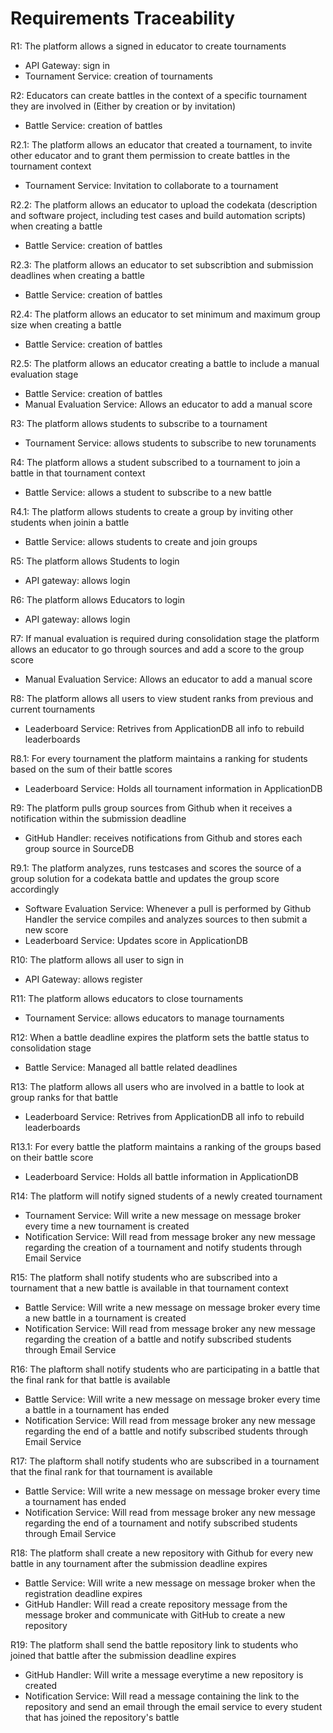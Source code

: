 # Requirements Traceability

R1:	The platform allows a signed in educator to create tournaments

* API Gateway: sign in
* Tournament Service: creation of tournaments

R2:	Educators can create battles in the context of a specific tournament they are involved in (Either by creation or by invitation)

* Battle Service: creation of battles

R2.1: The platform allows an educator that created a tournament, to invite other educator and to grant them permission to create battles in the tournament context

* Tournament Service: Invitation to collaborate to a tournament

R2.2:	The platform allows an educator to upload the codekata (description and software project, 
including test cases and build automation scripts) when creating a battle

* Battle Service: creation of battles

R2.3: The platform allows an educator to set subscribtion and submission deadlines when creating a battle

* Battle Service: creation of battles

R2.4: The platform allows an educator to set minimum and maximum group size when creating a battle

* Battle Service: creation of battles

R2.5: The platform allows an educator creating a battle to include a manual evaluation stage

* Battle Service: creation of battles
* Manual Evaluation Service: Allows an educator to add a manual score

R3:	The platform allows students to subscribe to a tournament

* Tournament Service: allows students to subscribe to new torunaments

R4:	The platform allows a student subscribed to a tournament to join a battle in that tournament context

* Battle Service: allows a student to subscribe to a new battle

R4.1: The platform allows students to create a group by inviting other students when joinin a battle

* Battle Service: allows students to create and join groups

R5:	The platform allows Students to login

* API gateway: allows login

R6: The platform allows Educators to login

* API gateway: allows login

R7: If manual evaluation is required during consolidation stage the platform allows an educator to go through sources and add a score to the group score

* Manual Evaluation Service: Allows an educator to add a manual score

R8: The platform allows all users to view student ranks from previous and current tournaments

* Leaderboard Service: Retrives from ApplicationDB all info to rebuild leaderboards

R8.1: For every tournament the platform maintains a ranking for students based on the sum of their battle scores

* Leaderboard Service: Holds all tournament information in ApplicationDB

R9: The platform pulls group sources from Github when it receives a notification within the submission deadline

* GitHub Handler: receives notifications from Github and stores each group source in SourceDB

R9.1: The platform analyzes, runs testcases and scores the source of a group solution for a codekata battle and updates the group score accordingly

* Software Evaluation Service: Whenever a pull is performed by Github Handler the service compiles and analyzes sources to then submit a new score
* Leaderboard Service: Updates score in ApplicationDB

R10: The platform allows all user to sign in

* API Gateway: allows register

R11: The platform allows educators to close tournaments

* Tournament Service: allows educators to manage tournaments

R12: When a battle deadline expires the platform sets the battle status to consolidation stage

* Battle Service: Managed all battle related deadlines

R13: The platform allows all users who are involved in a battle to look at group ranks for that battle

* Leaderboard Service: Retrives from ApplicationDB all info to rebuild leaderboards

R13.1: For every battle the platform maintains a ranking of the groups based on their battle score

* Leaderboard Service: Holds all battle information in ApplicationDB

R14: The platform will notify signed students of a newly created tournament

* Tournament Service: Will write a new message on message broker every time a new tournament is created
* Notification Service: Will read from message broker any new message regarding the creation of a tournament and notify students through Email Service

R15: The platform shall notify students who are subscribed into a tournament that a new battle is available in that tournament context

* Battle Service: Will write a new message on message broker every time a new battle in a tournament is created
* Notification Service: Will read from message broker any new message regarding the creation of a battle and notify subscribed students through Email Service

R16: The plaftorm shall notify students who are participating in a battle that the final rank for that battle is available

* Battle Service: Will write a new message on message broker every time a battle in a tournament has ended
* Notification Service: Will read from message broker any new message regarding the end of a battle and notify subscribed students through Email Service

R17: The plaftorm shall notify students who are subscribed in a tournament that the final rank for that tournament is available

* Battle Service: Will write a new message on message broker every time a tournament has ended
* Notification Service: Will read from message broker any new message regarding the end of a tournament and notify subscribed students through Email Service

R18: The platform shall create a new repository with Github for every new battle in any tournament after the submission deadline expires

* Battle Service: Will write a new message on message broker when the registration deadline expires
* GitHub Handler: Will read a create repository message from the message broker and communicate with GitHub to create a new repository

R19: The platform shall send the battle repository link to students who joined that battle after the submission deadline expires

* GitHub Handler: Will write a message everytime a new repository is created
* Notification Service: Will read a message containing the link to the repository and send an email through the email service to every student that has joined the repository's battle
